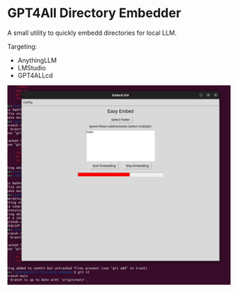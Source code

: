 # GPT4All Directory Embedder

A small utility to quickly embedd directories for local LLM.

Targeting:
- AnythingLLM
- LMStudio
- GPT4ALLcd 

<img src='./resources/screenshot_simple.png' />
